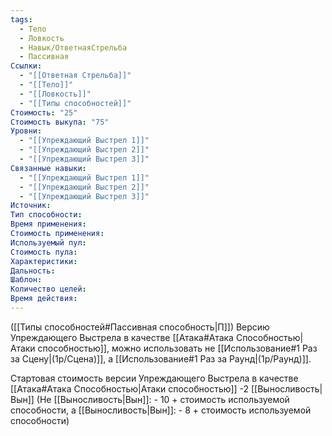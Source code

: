 ```yaml
---
tags:
  - Тело
  - Ловкость
  - Навык/ОтветнаяСтрельба
  - Пассивная
Ссылки:
  - "[[Ответная Стрельба]]"
  - "[[Тело]]"
  - "[[Ловкость]]"
  - "[[Типы способностей]]"
Стоимость: "25"
Стоимость выкупа: "75"
Уровни:
  - "[[Упреждающий Выстрел 1]]"
  - "[[Упреждающий Выстрел 2]]"
  - "[[Упреждающий Выстрел 3]]"
Связанные навыки:
  - "[[Упреждающий Выстрел 1]]"
  - "[[Упреждающий Выстрел 2]]"
  - "[[Упреждающий Выстрел 3]]"
Источник:
Тип способности:
Время применения:
Стоимость применения:
Используемый пул:
Стоимость пула:
Характеристики:
Дальность:
Шаблон:
Количество целей:
Время действия:
---
```

([[Типы способностей#Пассивная способность|П]]) Версию Упреждающего Выстрела в качестве [[Атака#Атака Способностью|Атаки способностью]], можно использовать не [[Использование#1 Раз за Сцену|(1р/Сцена)]], а [[Использование#1 Раз за Раунд|(1р/Раунд)]].

Стартовая стоимость версии Упреждающего Выстрела в качестве [[Атака#Атака Способностью|Атаки способностью]] -2 [[Выносливость|Вын]] (Не [[Выносливость|Вын]]: - 10 + стоимость используемой способности, а [[Выносливость|Вын]]: - 8 + стоимость используемой способности)